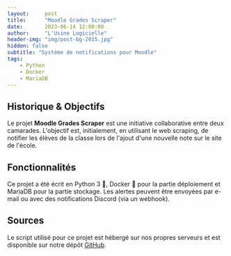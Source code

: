 ```yaml
---
layout:     post
title:      "Moodle Grades Scraper"
date:       2023-06-14 12:00:00
author:     "L'Usine Logicielle"
header-img: "img/post-bg-2015.jpg"
hidden: false
subtitle: "Système de notifications pour Moodle"
tags:
    - Python
    - Docker
    - MariaDB
---
```


## Historique & Objectifs 

Le projet **Moodle Grades Scraper** est une initiative collaborative entre deux camarades. L'objectif est, initialement, en utilisant le web scraping, de notifier les élèves de la classe lors de l'ajout d'une nouvelle note sur le site de l'école. 


## Fonctionnalités

Ce projet a été écrit en Python 3 🐍, Docker 🐳 pour la partie déploiement et MariaDB pour la partie stockage. 
Les alertes peuvent être envoyées par e-mail ou avec des notifications Discord (via un webhook).


## Sources

Le script utilisé pour ce projet est hébergé sur nos propres serveurs et est disponible sur notre dépôt [GitHub](https://github.com/L-Usine-Logicielle/Moodle-Grades-Scraper).
